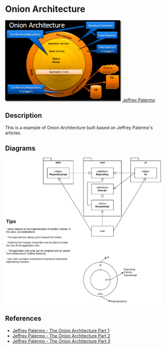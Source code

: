 # Onion Architecture
![](./onion-architecture.webp)
[Jeffrey Palermo](https://jeffreypalermo.com/2008/07/the-onion-architecture-part-2/)

## Description
This is a example of Onion Architecture built based on Jeffrey Palermo's articles.

## Diagrams
![](./diagram.jpg)

## References
- [Jeffrey Palermo - The Onion Architecture Part 1](https://jeffreypalermo.com/2008/07/the-onion-architecture-part-1/)
- [Jeffrey Palermo - The Onion Architecture Part 2](https://jeffreypalermo.com/2008/07/the-onion-architecture-part-2/)
- [Jeffrey Palermo - The Onion Architecture Part 3](https://jeffreypalermo.com/2008/08/the-onion-architecture-part-3/)
